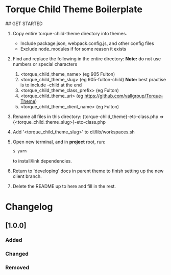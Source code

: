 # Torque Child Theme Boilerplate

## GET STARTED

1.  Copy entire torque-child-theme directory into themes.

    - Include package.json, webpack.config.js, and other config files
    - Exclude node_modules if for some reason it exists

2.  Find and replace the following in the entire directory: **Note:** do not use numbers or special characters

    1.  <torque_child_theme_name> (eg 905 Fulton)
    2.  <torque_child_theme_slug> (eg 905-fulton-child) **Note:** best practise is to include -child at the end
    3.  <torque_child_theme_class_prefix> (eg Fulton)
    4.  <torque_child_theme_uri> (eg https://github.com/vallgroup/Torque-Theme)
    5.  <torque_child_theme_client_name> (eg Fulton)

3.  Rename all files in this directory: {torque-child_theme}-etc-class.php => {<torque_child_theme_slug>}-etc-class.php

4.  Add '<torque_child_theme_slug>' to cli/lib/workspaces.sh

5.  Open new terminal, and in **project** root, run:

    ```sh
    $ yarn
    ```

    to install/link dependencies.

6.  Return to 'developing' docs in parent theme to finish setting up the new client branch.

7.  Delete the README up to here and fill in the rest.

# Changelog

## [1.0.0]

### Added

### Changed

### Removed
